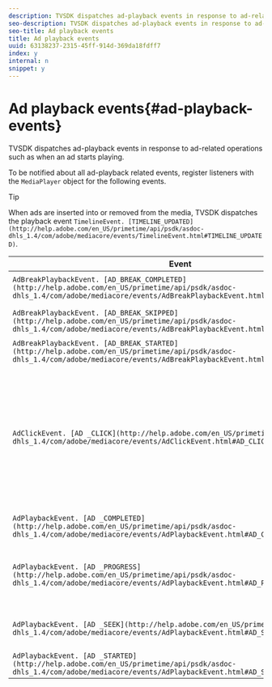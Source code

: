 ```yaml
---
description: TVSDK dispatches ad-playback events in response to ad-related operations such as when an ad starts playing.
seo-description: TVSDK dispatches ad-playback events in response to ad-related operations such as when an ad starts playing.
seo-title: Ad playback events
title: Ad playback events
uuid: 63138237-2315-45ff-914d-369da18fdff7
index: y
internal: n
snippet: y
---
```


# Ad playback events{#ad-playback-events}

TVSDK dispatches ad-playback events in response to ad-related operations such as when an ad starts playing.

 To be notified about all ad-playback related events, register listeners with the `MediaPlayer` object for the following events. 

>[!TIP]
>
>When ads are inserted into or removed from the media, TVSDK dispatches the playback event `TimelineEvent. [TIMELINE_UPDATED](http://help.adobe.com/en_US/primetime/api/psdk/asdoc-dhls_1.4/com/adobe/mediacore/events/TimelineEvent.html#TIMELINE_UPDATED)`.

|  Event  | Meaning  |
|---|---|
| `AdBreakPlaybackEvent. [AD_BREAK_COMPLETED](http://help.adobe.com/en_US/primetime/api/psdk/asdoc-dhls_1.4/com/adobe/mediacore/events/AdBreakPlaybackEvent.html#AD_BREAK_COMPLETED)`  | An ad break has played completely.  |
| `AdBreakPlaybackEvent. [AD_BREAK_SKIPPED](http://help.adobe.com/en_US/primetime/api/psdk/asdoc-dhls_1.4/com/adobe/mediacore/events/AdBreakPlaybackEvent.html#AD_BREAK_SKIPPED)`  | An ad break was skipped during playback.  |
| `AdBreakPlaybackEvent. [AD_BREAK_STARTED](http://help.adobe.com/en_US/primetime/api/psdk/asdoc-dhls_1.4/com/adobe/mediacore/events/AdBreakPlaybackEvent.html#AD_BREAK_STARTED)`  | An ad break has started.  |
| `AdClickEvent. [AD _CLICK](http://help.adobe.com/en_US/primetime/api/psdk/asdoc-dhls_1.4/com/adobe/mediacore/events/AdClickEvent.html#AD_CLICK)`  |The user has clicked the ad. Provides information to your application about the ad that the user clicked, in response to your application calling `notifyClick` on the `MediaPlayerView`.  |
| `AdPlaybackEvent. [AD _COMPLETED](http://help.adobe.com/en_US/primetime/api/psdk/asdoc-dhls_1.4/com/adobe/mediacore/events/AdPlaybackEvent.html#AD_COMPLETED)`  | An ad has played completely.  |
| `AdPlaybackEvent. [AD _PROGRESS](http://help.adobe.com/en_US/primetime/api/psdk/asdoc-dhls_1.4/com/adobe/mediacore/events/AdPlaybackEvent.html#AD_PROGRESS)`  | Ad playback has progressed. Dispatched multiple times while an ad plays.  |
| `AdPlaybackEvent. [AD _SEEK](http://help.adobe.com/en_US/primetime/api/psdk/asdoc-dhls_1.4/com/adobe/mediacore/events/AdPlaybackEvent.html#AD_STARTED)`  | A seek has occurred across ad boundaries or within an ad.  |
| `AdPlaybackEvent. [AD _STARTED](http://help.adobe.com/en_US/primetime/api/psdk/asdoc-dhls_1.4/com/adobe/mediacore/events/AdPlaybackEvent.html#AD_STARTED)`  | An ad has started.  |

